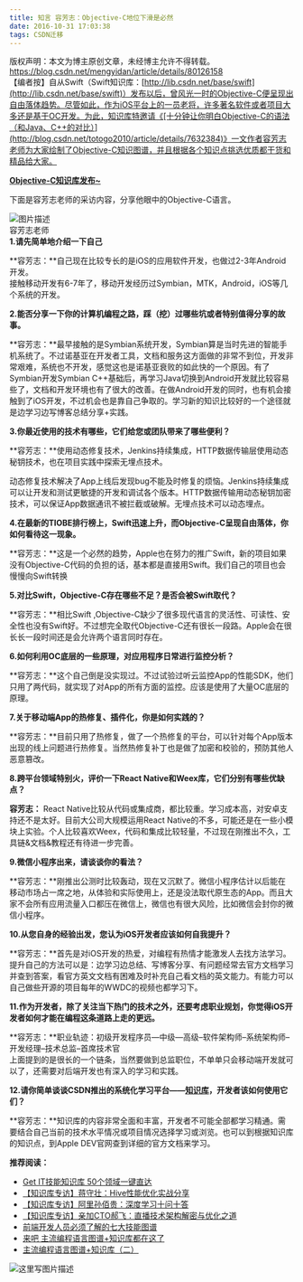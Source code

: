 ```yaml
---
title: 知言 容芳志：Objective-C地位下滑是必然
date: 2016-10-31 17:03:38
tags: CSDN迁移
---
```

 版权声明：本文为博主原创文章，未经博主允许不得转载。 https://blog.csdn.net/mengyidan/article/details/80126158   
  【编者按】自从Swift（Swift知识库：[http://lib.csdn.net/base/swift](http://lib.csdn.net/base/swift)）发布以后，曾风光一时的Objective-C便呈现出自由落体趋势。尽管如此，作为iOS平台上的一员老将，许多著名软件或者项目大多还是基于OC开发。为此，知识库特邀请《[十分钟让你明白Objective-C的语法（和Java、C++的对比）](http://blog.csdn.net/totogo2010/article/details/7632384)》一文作者容芳志老师为大家绘制了Objective-C知识图谱，并且根据各个知识点挑选优质都干货和精品给大家。

**[Objective-C知识库发布~](http://lib.csdn.net/base/objective-c)**

下面是容芳志老师的采访内容，分享他眼中的Objective-C语言。   


![图片描述](https://img-blog.csdn.net/20161031172325893)  
容芳志老师  
**1.请先简单地介绍一下自己**

**容芳志：**自己现在比较专长的是iOS的应用软件开发，也做过2-3年Android开发。   
 接触移动开发有6-7年了，移动开发经历过Symbian，MTK，Android，iOS等几个系统的开发。

**2.能否分享一下你的计算机编程之路，踩（挖）过哪些坑或者特别值得分享的故事。**

**容芳志：**最早接触的是Symbian系统开发，Symbian算是当时先进的智能手机系统了。不过诺基亚在开发者工具，文档和服务这方面做的非常不到位，开发非常艰难，系统也不开发，感觉这也是诺基亚衰败的如此快的一个原因。有了Symbian开发Symbian C++基础后，再学习Java切换到Android开发就比较容易些了，文档和开发环境也有了很大的改善。在做Android开发的同时，也有机会接触到了iOS开发，不过机会也是靠自己争取的。学习新的知识比较好的一个途径就是边学习边写博客总结分享+实践。

**3.你最近使用的技术有哪些，它们给您或团队带来了哪些便利？**

**容芳志：**使用动态修复技术，Jenkins持续集成，HTTP数据传输层使用动态秘钥技术，也在项目实践中探索无埋点技术。

动态修复技术解决了App上线后发现bug不能及时修复的烦恼。Jenkins持续集成可以让开发和测试更敏捷的开发和调试各个版本。HTTP数据传输用动态秘钥加密技术，可以保证App数据通讯不被拦截或破解。无埋点技术可以动态埋点。 

**4.在最新的TIOBE排行榜上，Swift迅速上升，而Objective-C呈现自由落体，你如何看待这一现象。**

**容芳志：**这是一个必然的趋势，Apple也在努力的推广Swift，新的项目如果没有Objective-C代码的负担的话，基本都是直接用Swift。我们自己的项目也会慢慢向Swift转换

**5.对比Swift，Objective-C存在哪些不足？是否会被Swift取代？**

**容芳志：**相比Swift ,Objective-C缺少了很多现代语言的灵活性、可读性、安全性也没有Swift好。不过想完全取代Objective-C还有很长一段路。Apple会在很长长一段时间还是会允许两个语言同时存在。

**6.如何利用OC底层的一些原理，对应用程序日常进行监控分析？**

**容芳志：**这个自己倒是没实现过。不过试验过听云监控App的性能SDK，他们只用了两代码，就实现了对App的所有方面的监控。应该是使用了大量OC底层的原理。

**7.关于移动端App的热修复、插件化，你是如何实践的？**

**容芳志：**目前只用了热修复，做了一个热修复的平台，可以针对每个App版本出现的线上问题进行热修复。当然热修复补丁也是做了加密和校验的，预防其他人恶意篡改。

**8.跨平台领域特别火，评价一下React Native和Weex库，它们分别有哪些优缺点？**

**容芳志：** React Native比较从代码或集成商，都比较重。学习成本高，对安卓支持还不是太好。目前大公司大规模运用React Native的不多，可能还是在一些小模块上实验。个人比较喜欢Weex，代码和集成比较轻量，不过现在刚推出不久，工具链&文档&教程还有待进一步完善。

**9.微信小程序出来，请谈谈你的看法？**

**容芳志：**刚推出公测时比较轰动，现在又沉默了。微信小程序估计以后能在移动市场占一席之地，从体验和实际使用上，还是没法取代原生态的App。而且大家不会所有应用流量入口都压在微信上，微信也有很大风险，比如微信会封你的微信小程序。

**10.从您自身的经验出发，您认为iOS开发者应该如何自我提升？**

**容芳志：**首先是对iOS开发的热爱，对编程有热情才能激发人去找方法学习。   
 提升自己的方法可以是：边学习边总结、写博客分享、有问题经常去官方文档学习并查到答案，看官方英文文档有困难及时补充自己看文档的英文能力。有能力可以自己做些开源的项目每年的WWDC的视频也都学习下。

**11.作为开发者，除了关注当下热门的技术之外，还要考虑职业规划，你觉得iOS开发者如何才能在编程这条道路上走的更远。**

**容芳志：**职业轨迹：初级开发程序员—中级—高级–软件架构师–系统架构师–开发经理–技术总监–首席技术官   
 上面提到的是很长的一个链条，当然要做到总监职位，不单单只会移动端开发就可以了，还需要对后端开发也有深入的学习和实践。

**12.请你简单谈谈CSDN推出的系统化学习平台——[知识库](http://lib.csdn.net)，开发者该如何使用它们？**

**容芳志：**知识库的内容非常全面和丰富，开发者不可能全部都学习精通。需要结合自己当前的技术水平情况或项目情况选择学习或浏览。也可以到根据知识库的知识点，到Apple DEV官网查到详细的官方文档来学习。

**推荐阅读：**


  * [Get IT技能知识库 50个领域一键直达]() 
  * [【知识库专访】蒋守壮：Hive性能优化实战分享]() 
  * [【知识库专访】阿里孙佰贵：深度学习十问十答]() 
  * [【知识库专访】亲加CTO郝飞：直播技术架构解密与优化之道]() 
  * [前端开发人员必须了解的七大技能图谱]() 
  * [来吧 主流编程语言图谱+知识库都在这了]() 
  * [主流编程语言图谱+知识库（二）]() 

![这里写图片描述](https://img-blog.csdn.net/20161025153646751)

   
  
